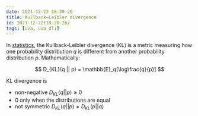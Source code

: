 ```yaml
---
date: 2021-12-22 18:20:26
title: Kullback–Leibler divergence
id: 2021-12-22t18-20-26z
tags: [uva, uva_dl1]
---
```


In [statistics](./2020-09-14t14-24-41z.md), the Kullback-Leibler divergence (KL)
is a metric measuring how one probability distribution $q$ is different from
another probability distribution $p$. Mathematically:

$$
D_{KL}(q || p) = \mathbb{E}_q[\log\frac{q}{p}]
$$

KL divergence is

- non-negative $D_{KL}(q || p) \geq 0$
- 0 only when the distributions are equal
- not symmetric $D_{KL}(q || p) \neq D_{KL}(p || q)$
